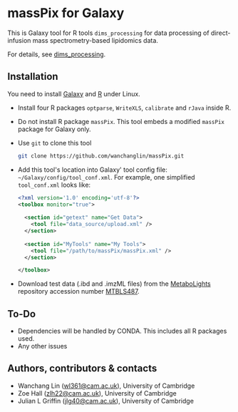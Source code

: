 # massPix for Galaxy #

This is Galaxy tool for R tools `dims_processing` for data processing of
direct-infusion mass spectrometry-based lipidomics data.

For details, see [dims_processing](https://github.com/hallz/dims_processing). 

## Installation ##

You need to install [Galaxy](https://github.com/galaxyproject/galaxy) and
[R](https://cran.r-project.org/) under Linux. 

- Install four R packages `optparse`, `WriteXLS`, `calibrate` and `rJava`
  inside R. 
- Do not install R package `massPix`. This tool embeds a modified `massPix`
  package for Galaxy only.
- Use `git` to clone this tool

  ```bash
  git clone https://github.com/wanchanglin/massPix.git
  ```

- Add this tool's location into Galaxy' tool config file:
  `~/Galaxy/config/tool_conf.xml`. For example, one simplified
  `tool_conf.xml` looks like:

  ```xml
  <?xml version='1.0' encoding='utf-8'?>
  <toolbox monitor="true">
    
    <section id="getext" name="Get Data">
      <tool file="data_source/upload.xml" />
    </section>
    
    <section id="MyTools" name="My Tools">
      <tool file="/path/to/massPix/massPix.xml" />
    </section>

  </toolbox>
  ```

- Download test data (.ibd and .imzML files) from the
  [MetaboLights](https://www.ebi.ac.uk/metabolights/) repository accession
  number [MTBLS487](https://www.ebi.ac.uk/metabolights/MTBLS487). 

## To-Do ##

- Dependencies will be handled by CONDA. This includes all R packages used.
- Any other issues

## Authors, contributors & contacts ##

- Wanchang Lin (wl361@cam.ac.uk), University of Cambridge 
- Zoe Hall (zlh22@cam.ac.uk), University of Cambridge 
- Julian L Griffin (jlg40@cam.ac.uk), University of Cambridge 

